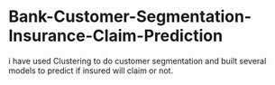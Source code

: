 # Bank-Customer-Segmentation-Insurance-Claim-Prediction
i have used Clustering to do customer segmentation and built several models to predict if insured will claim or not.
